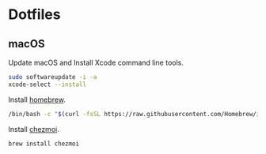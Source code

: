 # Dotfiles

## macOS

Update macOS and Install Xcode command line tools.

```sh
sudo softwareupdate -i -a
xcode-select --install
```

Install [homebrew](https://brew.sh).

```sh
/bin/bash -c "$(curl -fsSL https://raw.githubusercontent.com/Homebrew/install/HEAD/install.sh)"
```

Install [chezmoi](https://www.chezmoi.io).

```sh
brew install chezmoi
```

